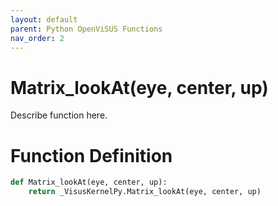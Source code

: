```yaml
---
layout: default
parent: Python OpenViSUS Functions
nav_order: 2
---
```


# Matrix_lookAt(eye, center, up)

Describe function here.

# Function Definition

```python
def Matrix_lookAt(eye, center, up):
    return _VisusKernelPy.Matrix_lookAt(eye, center, up)
```